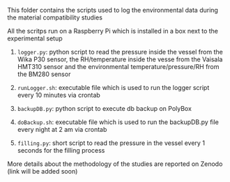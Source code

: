 This folder contains the scripts used to log the environmental data during the material compatibility studies

All the scritps run on a Raspberry Pi which is installed in a box next to the experimental setup

1) `logger.py`: python script to read the pressure inside the vessel from the Wika P30 sensor, the RH/temperature inside the vesse from the Vaisala HMT310 sensor and the environmental temperature/pressure/RH from the BM280 sensor 

2) `runLogger.sh`: executable file which is used to run the logger script every 10 minutes via crontab

3) `backupDB.py`: python script to execute db backup on PolyBox

4) `doBackup.sh`: executable file which is used to run the backupDB.py file every night at 2 am via crontab

5) `filling.py`: short script to read the pressure in the vessel every 1 seconds for the filling process

More details about the methodology of the studies are reported on Zenodo (link will be added soon)
